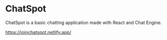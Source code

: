 # ChatSpot
ChatSpot is a basic chatting application made with React and Chat Engine.

https://joinchatspot.netlify.app/
